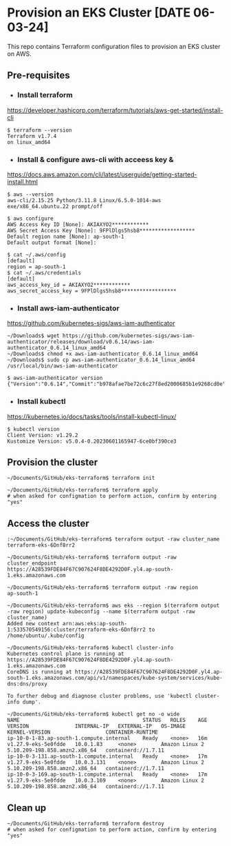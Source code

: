 # Provision an EKS Cluster [DATE 06-03-24]
This repo contains Terraform configuration files to provision an EKS cluster on AWS.

## Pre-requisites

- ### Install terraform
https://developer.hashicorp.com/terraform/tutorials/aws-get-started/install-cli
```
$ terraform --version
Terraform v1.7.4
on linux_amd64
```

- ### Install & configure aws-cli with acceess key & 
https://docs.aws.amazon.com/cli/latest/userguide/getting-started-install.html
```
$ aws --version
aws-cli/2.15.25 Python/3.11.8 Linux/6.5.0-1014-aws exe/x86_64.ubuntu.22 prompt/off

$ aws configure
AWS Access Key ID [None]: AKIAXYO2************
AWS Secret Access Key [None]: 9FPlDlgs5hsb8******************
Default region name [None]: ap-south-1
Default output format [None]: 

$ cat ~/.aws/config 
[default]
region = ap-south-1
$ cat ~/.aws/credentials 
[default]
aws_access_key_id = AKIAXYO2************
aws_secret_access_key = 9FPlDlgs5hsb8******************
```

- ### Install aws-iam-authenticator
https://github.com/kubernetes-sigs/aws-iam-authenticator
```
~/Downloads$ wget https://github.com/kubernetes-sigs/aws-iam-authenticator/releases/download/v0.6.14/aws-iam-authenticator_0.6.14_linux_amd64
~/Downloads$ chmod +x aws-iam-authenticator_0.6.14_linux_amd64 
~/Downloads$ sudo cp aws-iam-authenticator_0.6.14_linux_amd64 /usr/local/bin/aws-iam-authenticator

$ aws-iam-authenticator version
{"Version":"0.6.14","Commit":"b978afae7be72c6c27f8ed2000685b1e9268cd0e"}
```

- ### Install kubectl
https://kubernetes.io/docs/tasks/tools/install-kubectl-linux/
```
$ kubectl version
Client Version: v1.29.2
Kustomize Version: v5.0.4-0.20230601165947-6ce0bf390ce3
```


## Provision the cluster
```
~/Documents/GitHub/eks-terraform$ terraform init

~/Documents/GitHub/eks-terraform$ terraform apply
# when asked for configmation to perform action, confirm by entering "yes"
```

## Access the cluster
```
:~/Documents/GitHub/eks-terraform$ terraform output -raw cluster_name
terraform-eks-6Dnf8rr2

~/Documents/GitHub/eks-terraform$ terraform output -raw cluster_endpoint
https://A28539FDE84F67C907624F8DE4292D0F.yl4.ap-south-1.eks.amazonaws.com

~/Documents/GitHub/eks-terraform$ terraform output -raw region
ap-south-1

~/Documents/GitHub/eks-terraform$ aws eks --region $(terraform output -raw region) update-kubeconfig --name $(terraform output -raw cluster_name)
Added new context arn:aws:eks:ap-south-1:533570549156:cluster/terraform-eks-6Dnf8rr2 to /home/ubuntu/.kube/config

~/Documents/GitHub/eks-terraform$ kubectl cluster-info
Kubernetes control plane is running at https://A28539FDE84F67C907624F8DE4292D0F.yl4.ap-south-1.eks.amazonaws.com
CoreDNS is running at https://A28539FDE84F67C907624F8DE4292D0F.yl4.ap-south-1.eks.amazonaws.com/api/v1/namespaces/kube-system/services/kube-dns:dns/proxy

To further debug and diagnose cluster problems, use 'kubectl cluster-info dump'.

~/Documents/GitHub/eks-terraform$ kubectl get no -o wide
NAME                                        STATUS   ROLES    AGE   VERSION               INTERNAL-IP   EXTERNAL-IP   OS-IMAGE         KERNEL-VERSION                  CONTAINER-RUNTIME
ip-10-0-1-83.ap-south-1.compute.internal    Ready    <none>   16m   v1.27.9-eks-5e0fdde   10.0.1.83     <none>        Amazon Linux 2   5.10.209-198.858.amzn2.x86_64   containerd://1.7.11
ip-10-0-3-131.ap-south-1.compute.internal   Ready    <none>   17m   v1.27.9-eks-5e0fdde   10.0.3.131    <none>        Amazon Linux 2   5.10.209-198.858.amzn2.x86_64   containerd://1.7.11
ip-10-0-3-169.ap-south-1.compute.internal   Ready    <none>   17m   v1.27.9-eks-5e0fdde   10.0.3.169    <none>        Amazon Linux 2   5.10.209-198.858.amzn2.x86_64   containerd://1.7.11
```
## Clean up
```
~/Documents/GitHub/eks-terraform$ terraform destroy
# when asked for configmation to perform action, confirm by entering "yes"
```

